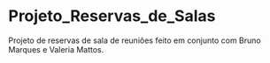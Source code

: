 # Projeto_Reservas_de_Salas
Projeto de reservas de sala de reuniões feito em conjunto com Bruno Marques e Valeria Mattos.
